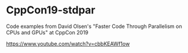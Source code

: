 # CppCon19-stdpar
Code examples from David Olsen's "Faster Code Through Parallelism on CPUs and GPUs" at CppCon 2019

https://www.youtube.com/watch?v=cbbKEAWf1ow

